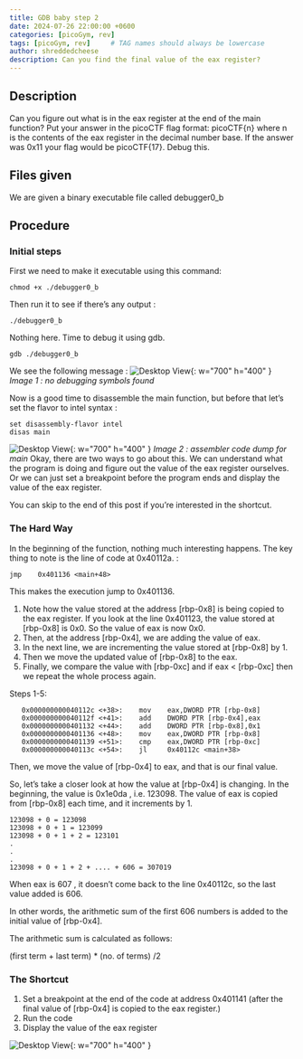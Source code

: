 ```yaml
---
title: GDB baby step 2
date: 2024-07-26 22:00:00 +0600
categories: [picoGym, rev]
tags: [picoGym, rev]     # TAG names should always be lowercase
author: shreddedcheese
description: Can you find the final value of the eax register?
---
```


## Description
Can you figure out what is in the eax register at the end of the main function? Put your answer in the picoCTF flag format: picoCTF{n} where n is the contents of the eax register in the decimal number base. If the answer was 0x11 your flag would be picoCTF{17}.
Debug this.

## Files given
We are given a binary executable file called debugger0_b

## Procedure

### Initial steps
First we need to make it executable using this command:

```terminal
chmod +x ./debugger0_b
```


Then run it to see if there’s any output : 
```terminal
./debugger0_b
```


Nothing here. Time to debug it using gdb.
```terminal
gdb ./debugger0_b
```


We see the following message :
![Desktop View](https://drive.google.com/thumbnail?id=1cCtf_hM4XTt_AOs3UyaTBVD6b_8tOcu1&sz=w1000){: w="700" h="400" }
*Image 1 : no debugging symbols found*


Now is a good time to disassemble the main function, but before that let’s set the flavor to intel syntax :
```
set disassembly-flavor intel 
disas main
```
![Desktop View](https://drive.google.com/thumbnail?id=1OfLRHmpSRUWy3ZbV-fiVOSA8Dx33_nQT&sz=w1000){: w="700" h="400" }
*Image 2 : assembler code dump for main*
Okay, there are two ways to go about this. We can understand what the program is doing and figure out the value of the eax register ourselves. Or we can just set a breakpoint before the program ends and display the value of the eax register.

You can skip to the end of this post if you’re interested in the shortcut.

### The Hard Way
In the beginning of the function, nothing much interesting happens. The key thing to note is the line of code at 0x40112a. : 
```
jmp    0x401136 <main+48>
```

This makes the execution jump to 0x401136. 
1. Note how the value stored at the address [rbp-0x8] is being copied to the eax register. If you look at the line 0x401123, the value stored at [rbp-0x8] is 0x0. So the value of eax is now 0x0.
2. Then, at the address [rbp-0x4], we are adding the value of eax. 
3. In the next line, we are incrementing the value stored at [rbp-0x8] by 1. 
4. Then we move the updated value of [rbp-0x8] to the eax. 
5. Finally, we compare the value with [rbp-0xc] and if eax < [rbp-0xc] then we repeat the whole process again.

Steps 1-5:
```
   0x000000000040112c <+38>:	mov    eax,DWORD PTR [rbp-0x8]
   0x000000000040112f <+41>:	add    DWORD PTR [rbp-0x4],eax
   0x0000000000401132 <+44>:	add    DWORD PTR [rbp-0x8],0x1
   0x0000000000401136 <+48>:	mov    eax,DWORD PTR [rbp-0x8]
   0x0000000000401139 <+51>:	cmp    eax,DWORD PTR [rbp-0xc]
   0x000000000040113c <+54>:	jl     0x40112c <main+38>
```
Then, we move the value of [rbp-0x4] to eax, and that is our final value.

So, let’s take a closer look at how the value at [rbp-0x4] is changing. In the beginning, the value is 0x1e0da , i.e. 123098. The value of eax is copied from [rbp-0x8] each time, and it increments by 1. 
```
123098 + 0 = 123098
123098 + 0 + 1 = 123099
123098 + 0 + 1 + 2 = 123101
.
.
.
123098 + 0 + 1 + 2 + .... + 606 = 307019
```

When eax is 607 , it doesn’t come back to the line 0x40112c, so the last value added is 606.

In other words, the arithmetic sum of the first 606 numbers is added to the initial value of [rbp-0x4].

The arithmetic sum is calculated as follows:

(first term + last term) * (no. of terms) /2


### The Shortcut

1. Set a breakpoint at the end of the code at address 0x401141 (after the final value of [rbp-0x4] is copied to the eax register.)
2. Run the code
3. Display the value of the eax register 

![Desktop View](https://drive.google.com/thumbnail?id=1uQzNuVft9dNEapvW6VT3KkClowg9f6v8&sz=w1000){: w="700" h="400" }